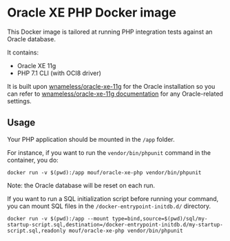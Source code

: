 # Oracle XE PHP Docker image

This Docker image is tailored at running PHP integration tests against an Oracle database.

It contains:

- Oracle XE 11g
- PHP 7.1 CLI (with OCI8 driver) 

It is built upon [wnameless/oracle-xe-11g](https://hub.docker.com/r/wnameless/oracle-xe-11g/) for the Oracle installation so you can refer to  [wnameless/oracle-xe-11g documentation](https://hub.docker.com/r/wnameless/oracle-xe-11g/) for any Oracle-related settings.

## Usage

Your PHP application should be mounted in the `/app` folder.


For instance, if you want to run the `vendor/bin/phpunit` command in the container, you do:

```
docker run -v $(pwd):/app mouf/oracle-xe-php vendor/bin/phpunit
```

Note: the Oracle database will be reset on each run.

If you want to run a SQL initialization script before running your command, you can mount SQL files in the `/docker-entrypoint-initdb.d/` directory.

```
docker run -v $(pwd):/app --mount type=bind,source=$(pwd)/sql/my-startup-script.sql,destination=/docker-entrypoint-initdb.d/my-startup-script.sql,readonly mouf/oracle-xe-php vendor/bin/phpunit
```
